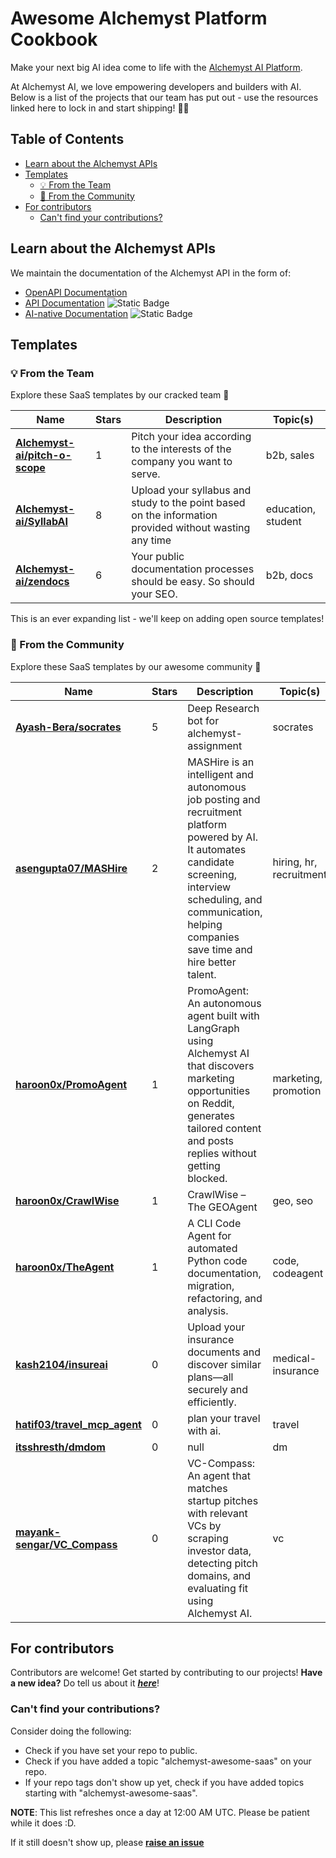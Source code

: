 
# Awesome Alchemyst Platform Cookbook
Make your next big AI idea come to life with the [Alchemyst AI Platform](https://platform.getalchemystai.com).

At Alchemyst AI, we love empowering developers and builders with AI. Below is a list of the projects that our team has put out - use the resources linked here to lock in and start shipping! 🚀🚀

## Table of Contents
  - [Learn about the Alchemyst APIs](#learn-about-the-alchemyst-apis)
  - [Templates](#templates)
    - [💡 From the Team](#-from-the-team)
    - [🚀 From the Community](#-from-the-community)
  - [For contributors](#for-contributors)
    - [Can't find your contributions?](#cant-find-your-contributions)


## Learn about the Alchemyst APIs
We maintain the documentation of the Alchemyst API in the form of:
- [OpenAPI Documentation](https://platform-backend.getalchemystai.com/api/v1/docs)
- [API Documentation](https://alchemyst-ai.github.io/technical-docs) ![Static Badge](https://img.shields.io/badge/%20-new-blue)
- [AI-native Documentation](https://zendocs.getalchemystai.com) ![Static Badge](https://img.shields.io/badge/%20-new-blue)

## Templates
### 💡 From the Team

Explore these SaaS templates by our cracked team 🧨


| **Name** | **Stars** | **Description** | **Topic(s)** |
| ---- | ---- | ---- | ---- |
| [**Alchemyst-ai/pitch-o-scope**](https://github.com/Alchemyst-ai/pitch-o-scope) | 1 | Pitch your idea according to the interests of the company you want to serve. |  b2b,  sales |
| [**Alchemyst-ai/SyllabAI**](https://github.com/Alchemyst-ai/SyllabAI) | 8 | Upload your syllabus and study to the point based on the information provided without wasting any time |  education,  student |
| [**Alchemyst-ai/zendocs**](https://github.com/Alchemyst-ai/zendocs) | 6 | Your public documentation processes should be easy. So should your SEO. |  b2b,  docs |


This is an ever expanding list - we'll keep on adding open source templates!



### 🚀 From the Community
Explore these SaaS templates by our awesome community 🤩


| **Name** | **Stars** | **Description** | **Topic(s)** |
| ---- | ---- | ---- |  ---- |
| [**Ayash-Bera/socrates**](https://github.com/Ayash-Bera/socrates) | 5 | Deep Research bot for alchemyst-assignment |  socrates |
| [**asengupta07/MASHire**](https://github.com/asengupta07/MASHire) | 2 | MASHire is an intelligent and autonomous job posting and recruitment platform powered by AI. It automates candidate screening, interview scheduling, and communication, helping companies save time and hire better talent. |  hiring,  hr,  recruitment |
| [**haroon0x/PromoAgent**](https://github.com/haroon0x/PromoAgent) | 1 | PromoAgent: An autonomous agent built with LangGraph using Alchemyst AI that discovers marketing opportunities on Reddit, generates tailored content and posts replies without getting blocked. |  marketing,  promotion |
| [**haroon0x/CrawlWise**](https://github.com/haroon0x/CrawlWise) | 1 | CrawlWise – The GEOAgent |  geo,  seo |
| [**haroon0x/TheAgent**](https://github.com/haroon0x/TheAgent) | 1 | A CLI Code Agent for automated Python code documentation, migration, refactoring, and analysis. |  code,  codeagent |
| [**kash2104/insureai**](https://github.com/kash2104/insureai) | 0 | Upload your insurance documents and discover similar plans—all securely and efficiently. |  medical-insurance |
| [**hatif03/travel_mcp_agent**](https://github.com/hatif03/travel_mcp_agent) | 0 | plan your travel with ai. |  travel |
| [**itsshresth/dmdom**](https://github.com/itsshresth/dmdom) | 0 | null |  dm |
| [**mayank-sengar/VC_Compass**](https://github.com/mayank-sengar/VC_Compass) | 0 | VC-Compass: An agent that matches startup pitches with relevant VCs by scraping investor data, detecting pitch domains, and evaluating fit using Alchemyst AI. |  vc |





## For contributors

Contributors are welcome! Get started by contributing to our projects! **Have a new idea?** Do tell us about it [***here***](https://github.com/orgs/alchemyst-ai/discussions/1)!

### Can't find your contributions?
Consider doing the following:

- Check if you have set your repo to public.
- Check if you have added a topic "alchemyst-awesome-saas" on your repo.
- If your repo tags don't show up yet, check if you have added topics starting with "alchemyst-awesome-saas".

**NOTE**: This list refreshes once a day at 12:00 AM UTC. Please be patient while it does :D.

If it still doesn't show up, please [**raise an issue**](https://github.com/Alchemyst-ai/awesome-saas/issues/new)
